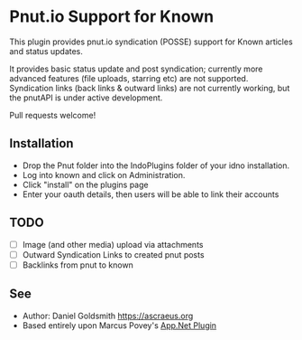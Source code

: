 Pnut.io Support for Known
==========================

This plugin provides pnut.io syndication (POSSE) support for Known articles and status updates.

It provides basic status update and post syndication; currently more advanced features (file uploads, starring etc) are not supported. Syndication links (back links & outward links) are not currently working, but the pnutAPI is under active development.

Pull requests welcome!

Installation
------------

* Drop the Pnut folder into the IndoPlugins folder of your idno installation.
* Log into known and click on Administration.
* Click "install" on the plugins page
* Enter your oauth details, then users will be able to link their accounts

TODO
----

* [ ] Image (and other media) upload via attachments
* [ ] Outward Syndication Links to created pnut posts
* [ ] Backlinks from pnut to known

See
---
 * Author: Daniel Goldsmith <https://ascraeus.org>
 * Based entirely upon Marcus Povey's [App.Net Plugin](https://github.com/mapkyca/KnownAppNet)
